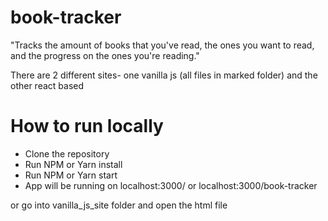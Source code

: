 # book-tracker

"Tracks the amount of books that you've read, the ones you want to read, and the progress on the ones you're reading."

There are 2 different sites- one vanilla js (all files in marked folder) and the other react based

# How to run locally

- Clone the repository
- Run NPM or Yarn install
- Run NPM or Yarn start
- App will be running on localhost:3000/ or localhost:3000/book-tracker

or go into vanilla_js_site folder and open the html file

